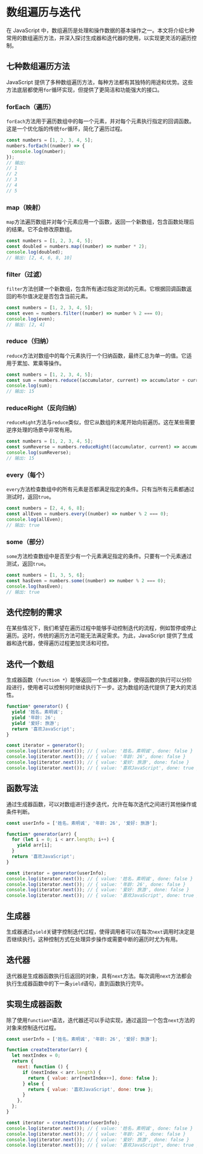 # 数组遍历与迭代

在 JavaScript 中，数组遍历是处理和操作数据的基本操作之一。本文将介绍七种常用的数组遍历方法，并深入探讨生成器和迭代器的使用，以实现更灵活的遍历控制。

## 七种数组遍历方法

JavaScript 提供了多种数组遍历方法，每种方法都有其独特的用途和优势。这些方法底层都使用`for`循环实现，但提供了更简洁和功能强大的接口。

### forEach（遍历）

`forEach`方法用于遍历数组中的每一个元素，并对每个元素执行指定的回调函数。这是一个优化版的传统`for`循环，简化了遍历过程。

```javascript
const numbers = [1, 2, 3, 4, 5];
numbers.forEach((number) => {
  console.log(number);
});
// 输出:
// 1
// 2
// 3
// 4
// 5
```

### map（映射）

`map`方法遍历数组并对每个元素应用一个函数，返回一个新数组，包含函数处理后的结果。它不会修改原数组。

```javascript
const numbers = [1, 2, 3, 4, 5];
const doubled = numbers.map((number) => number * 2);
console.log(doubled);
// 输出: [2, 4, 6, 8, 10]
```

### filter（过滤）

`filter`方法创建一个新数组，包含所有通过指定测试的元素。它根据回调函数返回的布尔值决定是否包含当前元素。

```javascript
const numbers = [1, 2, 3, 4, 5];
const even = numbers.filter((number) => number % 2 === 0);
console.log(even);
// 输出: [2, 4]
```

### reduce（归纳）

`reduce`方法对数组中的每个元素执行一个归纳函数，最终汇总为单一的值。它适用于累加、累乘等操作。

```javascript
const numbers = [1, 2, 3, 4, 5];
const sum = numbers.reduce((accumulator, current) => accumulator + current, 0);
console.log(sum);
// 输出: 15
```

### reduceRight（反向归纳）

`reduceRight`方法与`reduce`类似，但它从数组的末尾开始向前遍历。这在某些需要逆序处理的场景中非常有用。

```javascript
const numbers = [1, 2, 3, 4, 5];
const sumReverse = numbers.reduceRight((accumulator, current) => accumulator + current, 0);
console.log(sumReverse);
// 输出: 15
```

### every（每个）

`every`方法检查数组中的所有元素是否都满足指定的条件。只有当所有元素都通过测试时，返回`true`。

```javascript
const numbers = [2, 4, 6, 8];
const allEven = numbers.every((number) => number % 2 === 0);
console.log(allEven);
// 输出: true
```

### some（部分）

`some`方法检查数组中是否至少有一个元素满足指定的条件。只要有一个元素通过测试，返回`true`。

```javascript
const numbers = [1, 3, 5, 6];
const hasEven = numbers.some((number) => number % 2 === 0);
console.log(hasEven);
// 输出: true
```

## 迭代控制的需求

在某些情况下，我们希望在遍历过程中能够手动控制迭代的流程，例如暂停或停止遍历。这时，传统的遍历方法可能无法满足需求。为此，JavaScript 提供了生成器和迭代器，使得遍历过程更加灵活和可控。

## 迭代一个数组

生成器函数（`function *`）能够返回一个生成器对象，使得函数的执行可以分阶段进行，使用者可以控制何时继续执行下一步。这为数组的迭代提供了更大的灵活性。

```javascript
function* generator() {
  yield '姓名，素明诚';
  yield '年龄: 26';
  yield '爱好: 旅游';
  return '喜欢JavaScript';
}

const iterator = generator();
console.log(iterator.next()); // { value: '姓名，素明诚', done: false }
console.log(iterator.next()); // { value: '年龄: 26', done: false }
console.log(iterator.next()); // { value: '爱好: 旅游', done: false }
console.log(iterator.next()); // { value: '喜欢JavaScript', done: true }
```

## 函数写法

通过生成器函数，可以对数组进行逐步迭代，允许在每次迭代之间进行其他操作或条件判断。

```javascript
const userInfo = ['姓名，素明诚', '年龄: 26', '爱好: 旅游'];

function* generator(arr) {
  for (let i = 0; i < arr.length; i++) {
    yield arr[i];
  }
  return '喜欢JavaScript';
}

const iterator = generator(userInfo);
console.log(iterator.next()); // { value: '姓名，素明诚', done: false }
console.log(iterator.next()); // { value: '年龄: 26', done: false }
console.log(iterator.next()); // { value: '爱好: 旅游', done: false }
console.log(iterator.next()); // { value: '喜欢JavaScript', done: true }
```

## 生成器

生成器通过`yield`关键字控制迭代过程，使得调用者可以在每次`next`调用时决定是否继续执行。这种控制方式在处理异步操作或需要中断的遍历时尤为有用。

## 迭代器

迭代器是生成器函数执行后返回的对象，具有`next`方法。每次调用`next`方法都会执行生成器函数中的下一条`yield`语句，直到函数执行完毕。

## 实现生成器函数

除了使用`function*`语法，迭代器还可以手动实现，通过返回一个包含`next`方法的对象来控制迭代过程。

```javascript
const userInfo = ['姓名，素明诚', '年龄: 26', '爱好: 旅游'];

function createIterator(arr) {
  let nextIndex = 0;
  return {
    next: function () {
      if (nextIndex < arr.length) {
        return { value: arr[nextIndex++], done: false };
      } else {
        return { value: '喜欢JavaScript', done: true };
      }
    },
  };
}

const iterator = createIterator(userInfo);
console.log(iterator.next()); // { value: '姓名，素明诚', done: false }
console.log(iterator.next()); // { value: '年龄: 26', done: false }
console.log(iterator.next()); // { value: '爱好: 旅游', done: false }
console.log(iterator.next()); // { value: '喜欢JavaScript', done: true }
```
